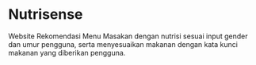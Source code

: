 # Nutrisense
Website Rekomendasi Menu Masakan dengan nutrisi sesuai input gender dan umur pengguna, serta menyesuaikan makanan dengan kata kunci makanan yang diberikan pengguna.

